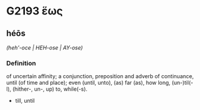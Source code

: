 # G2193 ἕως

## héōs

_(heh'-oce | HEH-ose | AY-ose)_

### Definition

of uncertain affinity; a conjunction, preposition and adverb of continuance, until (of time and place); even (until, unto), (as) far (as), how long, (un-)til(-l), (hither-, un-, up) to, while(-s).

- till, until

